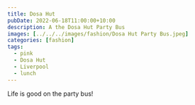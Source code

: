 ```yaml
---
title: Dosa Hut
pubDate: 2022-06-18T11:00:00+10:00
description: A the Dosa Hut Party Bus
images: [../../../images/fashion/Dosa Hut Party Bus.jpeg]
categories: [fashion]
tags:
  - pink
  - Dosa Hut
  - Liverpool
  - lunch
---
```


Life is good on the party bus!
